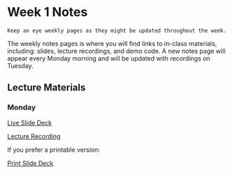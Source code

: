 Week 1 Notes
============================

```{note}
Keep an eye weekly pages as they might be updated throughout the week.
```

The weekly notes pages is where you will find links to in-class materials, including: slides, lecture recordings, and demo code. A new notes page will appear every Monday morning and will be updated with recordings on Tuesday.

## Lecture Materials

### Monday

[Live Slide Deck](http://inf133.markbaldw.in/slides/slides.html?file=wk1.html)

[Lecture Recording](https://uci.yuja.com/V/Video?v=9415952&node=41107313&a=62492485&autoplay=1)

If you prefer a printable version:

[Print Slide Deck](http://inf133.markbaldw.in/slides/slides.html?file=wk1.html?print-pdf)

